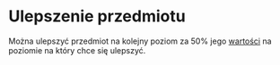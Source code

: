 # Ulepszenie przedmiotu

Można ulepszyć przedmiot na kolejny poziom za 50% jego [wartości](docs/wartosc-przedmiotu.md) na poziomie na który chce się ulepszyć.
